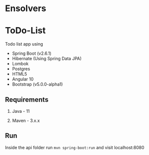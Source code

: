 # Ensolvers
# ToDo-List
Todo list app using
* Spring Boot (v2.6.1)
* Hibernate (Using Spring Data JPA)
* Lombok
* Postgres
* HTML5
* Angular 10
* Bootstrap (v5.0.0-alpha1)  

## Requirements

1. Java - 11

2. Maven - 3.x.x

## Run

Inside the api folder run `mvn spring-boot:run` and visit localhost:8080
